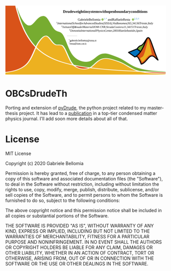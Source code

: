 ![matDrudeBanner](picReadme/repository-banner.svg?sanitize=true)
# OBCsDrudeTh
 
Porting and extension of [pyDrude](https://github.com/Bellomia/pyDrude), the python project related to my master-thesis project. It has lead to a [publication](https://journals.aps.org/prb/accepted/92076Oa2H3a11a4af1b66a5040eb215b6f2ca66fb) in a top-tier condensed matter physics journal. I'll add soon more details about all of that.

# License
MIT License

Copyright (c) 2020 Gabriele Bellomia

Permission is hereby granted, free of charge, to any person obtaining a copy of this software and associated documentation files (the "Software"), to deal in the Software without restriction, including without limitation the rights to use, copy, modify, merge, publish, distribute, sublicense, and/or sell copies of the Software, and to permit persons to whom the Software is furnished to do so, subject to the following conditions:

The above copyright notice and this permission notice shall be included in all copies or substantial portions of the Software.

THE SOFTWARE IS PROVIDED "AS IS", WITHOUT WARRANTY OF ANY KIND, EXPRESS OR IMPLIED, INCLUDING BUT NOT LIMITED TO THE WARRANTIES OF MERCHANTABILITY, FITNESS FOR A PARTICULAR PURPOSE AND NONINFRINGEMENT. IN NO EVENT SHALL THE AUTHORS OR COPYRIGHT HOLDERS BE LIABLE FOR ANY CLAIM, DAMAGES OR OTHER LIABILITY, WHETHER IN AN ACTION OF CONTRACT, TORT OR OTHERWISE, ARISING FROM, OUT OF OR IN CONNECTION WITH THE SOFTWARE OR THE USE OR OTHER DEALINGS IN THE SOFTWARE.
